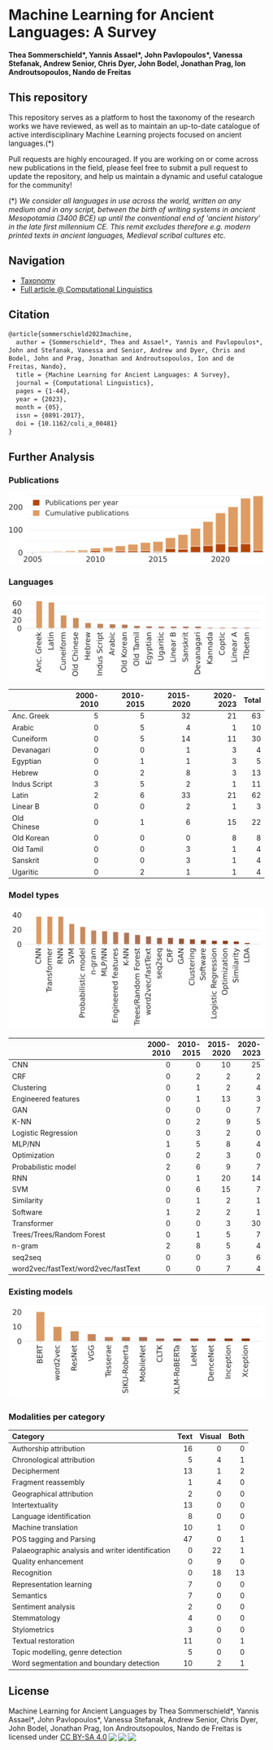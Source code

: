 # Machine Learning for Ancient Languages: A Survey
**Thea Sommerschield\*, Yannis Assael\*, John Pavlopoulos\*, Vanessa Stefanak, Andrew Senior, Chris Dyer, John Bodel, Jonathan Prag, Ion Androutsopoulos, Nando de Freitas**

## This repository

This repository serves as a platform to host the taxonomy of the research works we have reviewed, as well as to maintain an up-to-date catalogue of active interdisciplinary Machine Learning projects focused on ancient languages.(\*)

Pull requests are highly encouraged. If you are working on or come across new publications in the field, please feel free to submit a pull request to update the repository, and help us maintain a dynamic and useful catalogue for the community!

(\*) <i> We consider all languages in use across the world, written on any medium and in any script, between the birth of writing systems in ancient Mesopotamia (3400 BCE) up until the conventional end of 'ancient history' in the late first millennium CE. This remit excludes therefore e.g. modern printed texts in ancient languages, Medieval scribal cultures etc. </i>


## Navigation
- [Taxonomy](https://github.com/ancientml/ml-for-ancient-languages/tree/main/taxonomy/README.md)
- [Full article @ Computational Linguistics](https://direct.mit.edu/coli/article/doi/10.1162/coli_a_00481/116160/Machine-Learning-for-Ancient-Languages-A-Survey)


## Citation

```
@article{sommerschield2023machine,
  author = {Sommerschield*, Thea and Assael*, Yannis and Pavlopoulos*, John and Stefanak, Vanessa and Senior, Andrew and Dyer, Chris and Bodel, John and Prag, Jonathan and Androutsopoulos, Ion and de Freitas, Nando},
  title = {Machine Learning for Ancient Languages: A Survey},
  journal = {Computational Linguistics},
  pages = {1-44},
  year = {2023},
  month = {05},
  issn = {0891-2017},
  doi = {10.1162/coli_a_00481}
}
```

## Further Analysis

### Publications

![Publications per year](./stats-year-cumsum.svg)

### Languages

![Language distribution](./stats-lang.svg)

|              |   2000-2010 |   2010-2015 |   2015-2020 |   2020-2023 |   Total |
|:-------------|------------:|------------:|------------:|------------:|--------:|
| Anc. Greek   |           5 |           5 |          32 |          21 |      63 |
| Arabic       |           0 |           5 |           4 |           1 |      10 |
| Cuneiform    |           0 |           5 |          14 |          11 |      30 |
| Devanagari   |           0 |           0 |           1 |           3 |       4 |
| Egyptian     |           0 |           1 |           1 |           3 |       5 |
| Hebrew       |           0 |           2 |           8 |           3 |      13 |
| Indus Script |           3 |           5 |           2 |           1 |      11 |
| Latin        |           2 |           6 |          33 |          21 |      62 |
| Linear B     |           0 |           0 |           2 |           1 |       3 |
| Old Chinese  |           0 |           1 |           6 |          15 |      22 |
| Old Korean   |           0 |           0 |           0 |           8 |       8 |
| Old Tamil    |           0 |           0 |           3 |           1 |       4 |
| Sanskrit     |           0 |           0 |           3 |           1 |       4 |
| Ugaritic     |           0 |           2 |           1 |           1 |       4 |


### Model types

![Model types](./stats-model-types.svg)

|                                     |   2000-2010 |   2010-2015 |   2015-2020 |   2020-2023 |   Total |
|:------------------------------------|------------:|------------:|------------:|------------:|--------:|
| CNN                                 |           0 |           0 |          10 |          25 |      35 |
| CRF                                 |           0 |           2 |           2 |           2 |       6 |
| Clustering                          |           0 |           1 |           2 |           4 |       7 |
| Engineered features                 |           0 |           1 |          13 |           3 |      17 |
| GAN                                 |           0 |           0 |           0 |           7 |       7 |
| K-NN                                |           0 |           2 |           9 |           5 |      16 |
| Logistic Regression                 |           0 |           3 |           2 |           0 |       5 |
| MLP/NN                              |           1 |           5 |           8 |           4 |      18 |
| Optimization                        |           0 |           2 |           3 |           0 |       5 |
| Probabilistic model                 |           2 |           6 |           9 |           7 |      24 |
| RNN                                 |           0 |           1 |          20 |          14 |      35 |
| SVM                                 |           0 |           6 |          15 |           7 |      28 |
| Similarity                          |           0 |           1 |           2 |           1 |       4 |
| Software                            |           1 |           2 |           2 |           1 |       6 |
| Transformer                         |           0 |           0 |           3 |          30 |      33 |
| Trees/Trees/Random Forest           |           0 |           1 |           5 |           7 |      13 |
| n-gram                              |           2 |           8 |           5 |           4 |      19 |
| seq2seq                             |           0 |           0 |           3 |           6 |       9 |
| word2vec/fastText/word2vec/fastText |           0 |           0 |           7 |           4 |      11 |

### Existing models
![Existing models](./stats-model-existing.svg)

### Modalities per category
| Category                                         |   Text |   Visual |   Both |
|:-------------------------------------------------|-------:|---------:|-------:|
| Authorship attribution                           |     16 |        0 |      0 |
| Chronological attribution                        |      5 |        4 |      1 |
| Decipherment                                     |     13 |        1 |      2 |
| Fragment reassembly                              |      1 |        4 |      0 |
| Geographical attribution                         |      2 |        0 |      0 |
| Intertextuality                                  |     13 |        0 |      0 |
| Language identification                          |      8 |        0 |      0 |
| Machine translation                              |     10 |        1 |      0 |
| POS tagging and Parsing                          |     47 |        0 |      1 |
| Palaeographic analysis and writer identification |      0 |       22 |      1 |
| Quality enhancement                              |      0 |        9 |      0 |
| Recognition                                      |      0 |       18 |     13 |
| Representation learning                          |      7 |        0 |      0 |
| Semantics                                        |      7 |        0 |      0 |
| Sentiment analysis                               |      2 |        0 |      0 |
| Stemmatology                                     |      4 |        0 |      0 |
| Stylometrics                                     |      3 |        0 |      0 |
| Textual restoration                              |     11 |        0 |      1 |
| Topic modelling, genre detection                 |      5 |        0 |      0 |
| Word segmentation and boundary detection         |     10 |        2 |      1 |


## License

<p xmlns:cc="http://creativecommons.org/ns#" xmlns:dct="http://purl.org/dc/terms/"><span property="dct:title">Machine Learning for Ancient Languages</span> by <span property="cc:attributionName">Thea Sommerschield*, Yannis Assael*, John Pavlopoulos*, Vanessa Stefanak, Andrew Senior, Chris Dyer, John Bodel, Jonathan Prag, Ion Androutsopoulos, Nando de Freitas</span> is licensed under <a href="http://creativecommons.org/licenses/by-sa/4.0/?ref=chooser-v1" target="_blank" rel="license noopener noreferrer" style="display:inline-block;">CC BY-SA 4.0<img style="height:22px!important;margin-left:3px;vertical-align:text-bottom;" src="https://mirrors.creativecommons.org/presskit/icons/cc.svg?ref=chooser-v1"><img style="height:22px!important;margin-left:3px;vertical-align:text-bottom;" src="https://mirrors.creativecommons.org/presskit/icons/by.svg?ref=chooser-v1"><img style="height:22px!important;margin-left:3px;vertical-align:text-bottom;" src="https://mirrors.creativecommons.org/presskit/icons/sa.svg?ref=chooser-v1"></a></p>